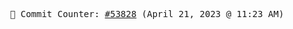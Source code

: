 <p align="center">
    <samp>
        📮 Commit Counter: <a href="https://github.com/Javascript-void0/Javascript-void0/commits/main">#53828</a> (April 21, 2023 @ 11:23 AM)
    </samp>
</p>